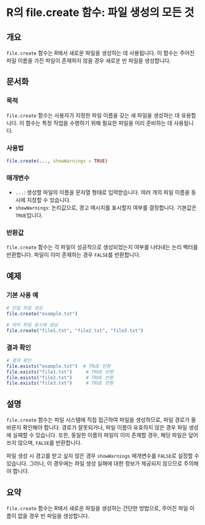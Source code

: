 <!--
Meta Description: # R의 file.create 함수: 파일 생성의 모든 것 ## 개요 `file.create` 함수는 R에서 새로운 파일을 생성하는 데 사용됩니다. 이 함수는 주어진 파일 이름을 가진 파일이 존재하지 않을 경우 새로운 빈 파일을 생성합니다. ## 문서화 ### 목적 `...
Meta Keywords: file, create, txt, 함수는, 파일을
-->

# R의 file.create 함수: 파일 생성의 모든 것

## 개요
`file.create` 함수는 R에서 새로운 파일을 생성하는 데 사용됩니다. 이 함수는 주어진 파일 이름을 가진 파일이 존재하지 않을 경우 새로운 빈 파일을 생성합니다. 

## 문서화
### 목적
`file.create` 함수는 사용자가 지정한 파일 이름을 갖는 새 파일을 생성하는 데 유용합니다. 이 함수는 특정 작업을 수행하기 위해 필요한 파일을 미리 준비하는 데 사용됩니다.

### 사용법
```R
file.create(..., showWarnings = TRUE)
```

### 매개변수
- `...`: 생성할 파일의 이름을 문자열 형태로 입력받습니다. 여러 개의 파일 이름을 동시에 지정할 수 있습니다.
- `showWarnings`: 논리값으로, 경고 메시지를 표시할지 여부를 결정합니다. 기본값은 `TRUE`입니다.

### 반환값
`file.create` 함수는 각 파일이 성공적으로 생성되었는지 여부를 나타내는 논리 벡터를 반환합니다. 파일이 이미 존재하는 경우 `FALSE`를 반환합니다.

## 예제
### 기본 사용 예
```R
# 단일 파일 생성
file.create("example.txt")

# 여러 파일 동시에 생성
file.create("file1.txt", "file2.txt", "file3.txt")
```

### 결과 확인
```R
# 결과 확인
file.exists("example.txt")  # TRUE 반환
file.exists("file1.txt")     # TRUE 반환
file.exists("file2.txt")     # TRUE 반환
file.exists("file3.txt")     # TRUE 반환
```

## 설명
`file.create` 함수는 파일 시스템에 직접 접근하여 파일을 생성하므로, 파일 경로가 올바른지 확인해야 합니다. 경로가 잘못되거나, 파일 이름이 유효하지 않은 경우 파일 생성에 실패할 수 있습니다. 또한, 동일한 이름의 파일이 이미 존재할 경우, 해당 파일은 덮어쓰지 않으며, `FALSE`를 반환합니다. 

파일 생성 시 경고를 받고 싶지 않은 경우 `showWarnings` 매개변수를 `FALSE`로 설정할 수 있습니다. 그러나, 이 경우에는 파일 생성 실패에 대한 정보가 제공되지 않으므로 주의해야 합니다.

## 요약
`file.create` 함수는 R에서 새로운 파일을 생성하는 간단한 방법으로, 주어진 파일 이름이 없을 경우 빈 파일을 생성합니다.